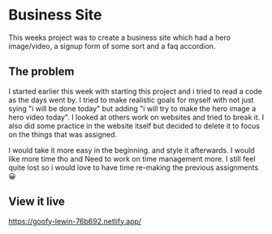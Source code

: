 # Business Site

This weeks project was to create a business site which had a hero image/video, a signup form of some sort and a faq accordion. 

## The problem



I started earlier this week with starting this project and i tried to read a code as the days went by. I tried to make realistic goals for myself with not just sying "i will be done today" but adding "i will try to make the hero image a hero video today". I looked at others work on websites and tried to break it. I also did some practice in the website itself but decided to delete it to focus on the things that was assigned. 

I would take it more easy in the beginning. and style it afterwards. I would like more time tho and Need to work on time management more. I still feel quite lost so i would love to have time re-making the previous assignments 😀



## View it live
https://goofy-lewin-76b692.netlify.app/
